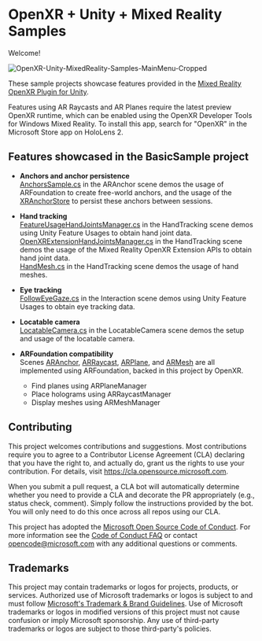 # OpenXR + Unity + Mixed Reality Samples

Welcome!

![OpenXR-Unity-MixedReality-Samples-MainMenu-Cropped](Readme/OpenXR-Unity-MixedReality-Samples-MainMenu-Cropped.jpg)

These sample projects showcase features provided in the [Mixed Reality OpenXR Plugin for Unity](https://aka.ms/openxr-unity).

Features using AR Raycasts and AR Planes require the latest preview OpenXR runtime, which can be enabled using the OpenXR Developer Tools for Windows Mixed Reality. To install this app, search for "OpenXR" in the Microsoft Store app on HoloLens 2.

## Features showcased in the BasicSample project

- **Anchors and anchor persistence** </br>
[AnchorsSample.cs](BasicSample/Assets/ARAnchor/Scripts/AnchorsSample.cs) in the ARAnchor scene demos the usage of ARFoundation to create free-world anchors, and the usage of the [XRAnchorStore](https://docs.microsoft.com/en-us/windows/mixed-reality/develop/unity/spatial-anchors-in-unity?tabs=openxr#using-the-anchorstore) to persist these anchors between sessions.

- **Hand tracking** </br>
[FeatureUsageHandJointsManager.cs](BasicSample/Assets/HandTracking/Scripts/FeatureUsageHandJointsManager.cs) in the HandTracking scene demos using Unity Feature Usages to obtain hand joint data. </br>
[OpenXRExtensionHandJointsManager.cs](BasicSample/Assets/HandTracking/Scripts/OpenXRExtensionHandJointsManager.cs) in the HandTracking scene demos the usage of the Mixed Reality OpenXR Extension APIs to obtain hand joint data. </br>
[HandMesh.cs](BasicSample/Assets/HandTracking/Scripts/HandMesh.cs) in the HandTracking scene demos the usage of hand meshes.

- **Eye tracking** </br>
[FollowEyeGaze.cs](BasicSample/Assets/Interaction/Scripts/FollowEyeGaze.cs) in the Interaction scene demos using Unity Feature Usages to obtain eye tracking data.

- **Locatable camera** </br>
[LocatableCamera.cs](BasicSample/Assets/LocatableCamera/Scripts/LocatableCamera.cs) in the LocatableCamera scene demos the setup and usage of the locatable camera.

- **ARFoundation compatibility** </br>
Scenes [ARAnchor](BasicSample/Assets/ARAnchor), [ARRaycast](BasicSample/Assets/ARRaycast), [ARPlane](BasicSample/Assets/ARPlane), and [ARMesh](BasicSample/Assets/ARMesh) are all implemented using ARFoundation, backed in this project by OpenXR.
  - Find planes using ARPlaneManager
  - Place holograms using ARRaycastManager
  - Display meshes using ARMeshManager

## Contributing

This project welcomes contributions and suggestions.  Most contributions require you to agree to a
Contributor License Agreement (CLA) declaring that you have the right to, and actually do, grant us
the rights to use your contribution. For details, visit https://cla.opensource.microsoft.com.

When you submit a pull request, a CLA bot will automatically determine whether you need to provide
a CLA and decorate the PR appropriately (e.g., status check, comment). Simply follow the instructions
provided by the bot. You will only need to do this once across all repos using our CLA.

This project has adopted the [Microsoft Open Source Code of Conduct](https://opensource.microsoft.com/codeofconduct/).
For more information see the [Code of Conduct FAQ](https://opensource.microsoft.com/codeofconduct/faq/) or
contact [opencode@microsoft.com](mailto:opencode@microsoft.com) with any additional questions or comments.

## Trademarks

This project may contain trademarks or logos for projects, products, or services. Authorized use of Microsoft 
trademarks or logos is subject to and must follow 
[Microsoft's Trademark & Brand Guidelines](https://www.microsoft.com/en-us/legal/intellectualproperty/trademarks/usage/general).
Use of Microsoft trademarks or logos in modified versions of this project must not cause confusion or imply Microsoft sponsorship.
Any use of third-party trademarks or logos are subject to those third-party's policies.

